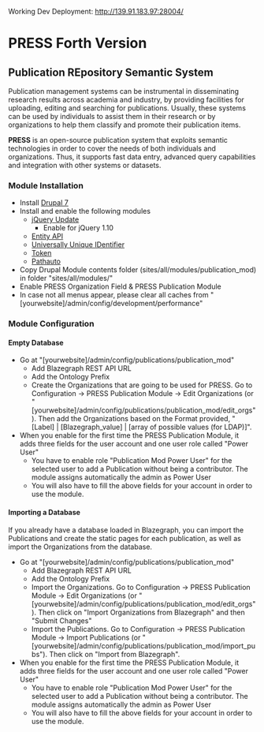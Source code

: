 Working Dev Deployment: http://139.91.183.97:28004/

# PRESS Forth Version
## Publication REpository Semantic System

Publication management systems can be instrumental in disseminating research results across academia and industry, by providing facilities for uploading, editing and searching for publications. Usually, these systems can be used by individuals to assist them in their research or by organizations to help them classify and promote their publication items.

**PRESS** is an open-source publication system that exploits semantic technologies in order to cover the needs of both individuals and organizations. Thus, it supports fast data entry, advanced query capabilities and integration with other systems or datasets.

### Module Installation

* Install [Drupal 7](https://www.drupal.org/docs/7/install)
* Install and enable the following modules
  * [jQuery Update](https://www.drupal.org/project/jquery_update)
    * Enable for jQuery 1.10
  * [Entity API](https://www.drupal.org/project/entity)
  * [Universally Unique IDentifier](https://www.drupal.org/project/uuid)
  * [Token](https://www.drupal.org/project/token)
  * [Pathauto](https://www.drupal.org/project/pathauto)
* Copy Drupal Module contents folder (sites/all/modules/publication_mod) in folder "sites/all/modules/"
* Enable PRESS Organization Field & PRESS Publication Module
* In case not all menus appear, please clear all caches from "[yourwebsite]/admin/config/development/performance"

### Module Configuration

#### Empty Database

* Go at "[yourwebsite]/admin/config/publications/publication_mod"
  * Add Blazegraph REST API URL
  * Add the Ontology Prefix
  * Create the Organizations that are going to be used for PRESS. Go to Configuration -> PRESS Publication Module -> Edit Organizations (or "[yourwebsite]/admin/config/publications/publication_mod/edit_orgs"). Then add the Organizations based on the Format provided,  "[Label] | [Blazegraph_value] | [array of possible values (for LDAP)]".
* When you enable for the first time the PRESS Publication Module, it adds three fields for the user account and one user role called "Power User"
  * You have to enable role "Publication Mod Power User" for the selected user to add a Publication without being a contributor. The module assigns automatically the admin as Power User
  * You will also have to fill the above fields for your account in order to use the module.

#### Importing a Database

If you already have a database loaded in Blazegraph, you can import the Publications and create the static pages for each publication, as well as import the Organizations from the database.

* Go at "[yourwebsite]/admin/config/publications/publication_mod"
  * Add Blazegraph REST API URL
  * Add the Ontology Prefix
  * Import the Organizations. Go to Configuration -> PRESS Publication Module -> Edit Organizations (or "[yourwebsite]/admin/config/publications/publication_mod/edit_orgs"). Then click on "Import Organizations from Blazegraph" and then "Submit Changes"
  * Import the Publications. Go to Configuration -> PRESS Publication Module -> Import Publications (or "[yourwebsite]/admin/config/publications/publication_mod/import_pubs"). Then click on "Import from Blazegraph".
* When you enable for the first time the PRESS Publication Module, it adds three fields for the user account and one user role called "Power User"
  * You have to enable role "Publication Mod Power User" for the selected user to add a Publication without being a contributor. The module assigns automatically the admin as Power User
  * You will also have to fill the above fields for your account in order to use the module.
